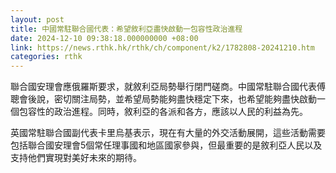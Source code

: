 ```yaml
---
layout: post
title: 中國常駐聯合國代表：希望敘利亞盡快啟動一包容性政治進程
date: 2024-12-10 09:38:18.000000000 +08:00
link: https://news.rthk.hk/rthk/ch/component/k2/1782808-20241210.htm
categories: rthk
---
```


聯合國安理會應俄羅斯要求，就敘利亞局勢舉行閉門磋商。中國常駐聯合國代表傅聰會後說，密切關注局勢，並希望局勢能夠盡快穩定下來，也希望能夠盡快啟動一個包容性的政治進程。同時，敘利亞的各派和各方，應該以人民的利益為先。

英國常駐聯合國副代表卡里烏基表示，現在有大量的外交活動展開，這些活動需要包括聯合國安理會5個常任理事國和地區國家參與，但最重要的是敘利亞人民以及支持他們實現對美好未來的期待。
